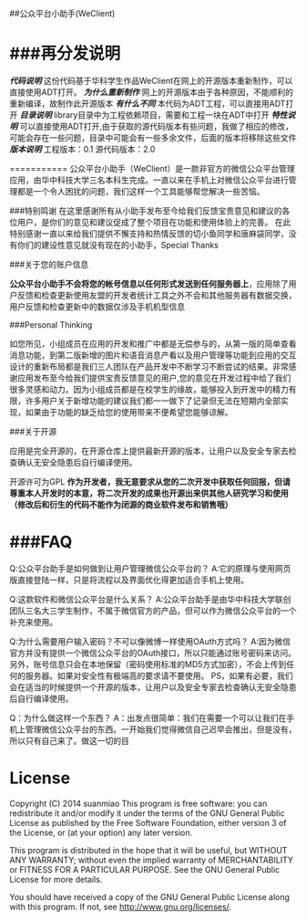 ##公众平台小助手(WeClient)

###再分发说明
===========
***代码说明***
这份代码基于华科学生作品WeClient在网上的开源版本重新制作，可以直接使用ADT打开。
***为什么重新制作***
网上的开源版本由于各种原因，不能顺利的重新编译，故制作此开源版本
***有什么不同***
本代码为ADT工程，可以直接用ADT打开
***目录说明***
library目录中为工程依赖项目，需要和工程一块在ADT中打开
***特性说明***
可以直接使用ADT打开,由于获取的源代码版本有些问题，我做了相应的修改，可能会存在一些问题，目录中可能会有一些多余文件，后面的版本将移除这些文件
***版本说明***
工程版本：0.1
源代码版本：2.0

===========
公众平台小助手（WeClient）是一款非官方的微信公众平台管理应用，由华中科技大学三名本科生完成。一直以来在手机上对微信公众平台进行管理都是一个令人困扰的问题，我们这样一个工具能够帮您解决一些苦恼。


###特别鸣谢
在这里感谢所有从小助手发布至今给我们反馈宝贵意见和建议的各位用户，是你们的意见和建议促成了整个项目在功能和使用体验上的完善。
在此特别感谢一直以来给我们提供不懈支持和热情反馈的切小鱼同学和唐麻袋同学，没有你们的建设性意见就没有现在的小助手，Special Thanks

###关于您的账户信息

**公众平台小助手不会将您的帐号信息以任何形式发送到任何服务器上**，应用除了用户反馈和检查更新使用友盟的开发者统计工具之外不会和其他服务器有数据交换，用户反馈和检查更新中的数据仅涉及手机机型信息

###Personal Thinking

如您所见，小组成员在应用的开发和推广中都是无偿参与的，从第一版的简单查看消息功能，到第二版新增的图片和语音消息产看以及用户管理等功能到应用的交互设计的重新布局都是我们三人团队在产品开发中不断学习不断尝试的结果。非常感谢应用发布至今给我们提供宝贵反馈意见的用户,您的意见在开发过程中给了我们很多灵感和动力。因为小组成员都是在校学生的缘故，能够投入到开发中的精力有限，许多用户关于新增功能的建议我们都一一做下了记录但无法在短期内全部实现，如果由于功能的缺乏给您的使用带来不便希望您能够谅解。

###关于开源

应用是完全开源的，在开源仓库上提供最新开源的版本，让用户以及安全专家去检查确认无安全隐患后自行编译使用。

开源许可为GPL 
**作为开发者，我无意要求从您的二次开发中获取任何回报，但请尊重本人开发时的本意，将二次开发的成果也开源出来供其他人研究学习和使用（修改后和衍生的代码不能作为闭源的商业软件发布和销售哦）**



###FAQ
===========
Q:公众平台助手是如何做到让用户管理微信公众平台的？
A:它的原理与使用网页版直接登陆一样，只是将流程以及界面优化得更加适合手机上使用。

Q:这款软件和微信公众平台是什么关系？
A:公众平台助手是由华中科技大学联创团队三名大三学生制作，不属于微信官方的产品，但可以作为微信公众平台的一个补充来使用。

Q:为什么需要用户输入密码？不可以像微博一样使用OAuth方式吗？
A:因为微信官方并没有提供一个微信公众平台的OAuth接口，所以只能通过账号密码来访问。另外，账号信息只会在本地保留（密码使用标准的MD5方式加密），不会上传到任何的服务器。如果对安全性有极端高的要求请不要使用。
PS，如果有必要，我们会在适当的时候提供一个开源的版本，让用户以及安全专家去检查确认无安全隐患后自行编译使用。

Q：为什么做这样一个东西？
A：出发点很简单：我们在需要一个可以让我们在手机上管理微信公众平台的东西。一开始我们觉得微信自己迟早会推出，但是没有，所以只有自己来了。做这一切的目


License
===========
Copyright (C) 2014 suanmiao 
This program is free software: you can redistribute it and/or modify
it under the terms of the GNU General Public License as published by
the Free Software Foundation, either version 3 of the License, or
(at your option) any later version.

  This program is distributed in the hope that it will be useful,
but WITHOUT ANY WARRANTY; without even the implied warranty of
MERCHANTABILITY or FITNESS FOR A PARTICULAR PURPOSE.  See the
GNU General Public License for more details.

  You should have received a copy of the GNU General Public License
along with this program.  If not, see <http://www.gnu.org/licenses/>.

